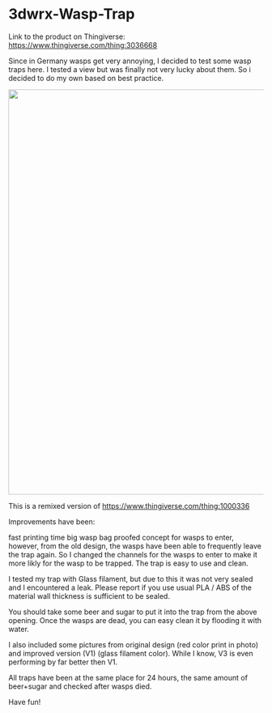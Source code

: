 # 3dwrx-Wasp-Trap


Link to the product on Thingiverse:
https://www.thingiverse.com/thing:3036668


Since in Germany wasps get very annoying, I decided to test some wasp traps here. I tested a view but was finally not very lucky about them. So i decided to do my own based on best practice.

<p align="center">
  <img 
    width="800"
    height="800"
    src="https://github.com/thomaszipf/3dwrx-Wasp-Trap/blob/main/Images/Images/Wasp-Trap.PNG"
  >
</p>

This is a remixed version of https://www.thingiverse.com/thing:1000336

Improvements have been:

fast printing time
big wasp bag
proofed concept for wasps to enter, however, from the old design, the wasps have been able to frequently leave the trap again. So I changed the channels for the wasps to enter to make it more likly for the wasp to be trapped.
The trap is easy to use and clean.

I tested my trap with Glass filament, but due to this it was not very sealed and I encountered a leak. Please report if you use usual PLA / ABS of the material wall thickness is sufficient to be sealed.

You should take some beer and sugar to put it into the trap from the above opening.
Once the wasps are dead, you can easy clean it by flooding it with water.

I also included some pictures from original design (red color print in photo) and improved version (V1) (glass filament color).
While I know, V3 is even performing by far better then V1.

All traps have been at the same place for 24 hours, the same amount of beer+sugar and checked after wasps died.

Have fun!
